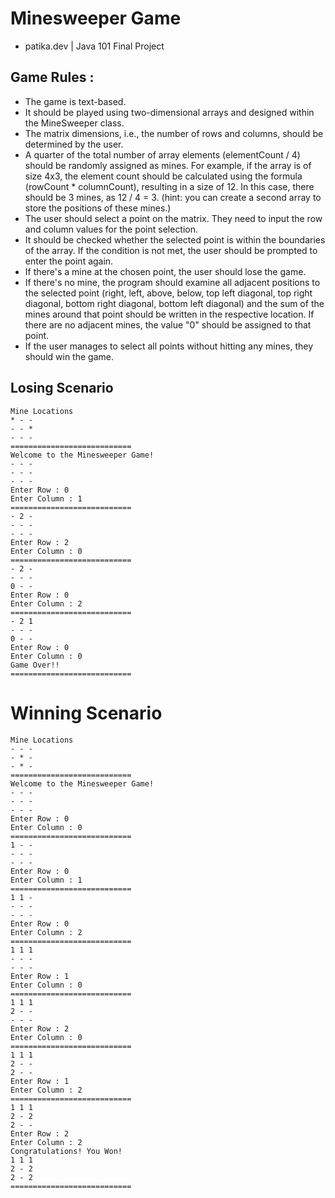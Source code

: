 # Minesweeper Game
- patika.dev | Java 101 Final Project
## Game Rules :
- The game is text-based.
- It should be played using two-dimensional arrays and designed within the MineSweeper class.
- The matrix dimensions, i.e., the number of rows and columns, should be determined by the user.
- A quarter of the total number of array elements (elementCount / 4) should be randomly assigned as mines. For example, if the array is of size 4x3, the element count should be calculated using the formula (rowCount * columnCount), resulting in a size of 12. In this case, there should be 3 mines, as 12 / 4 = 3. (hint: you can create a second array to store the positions of these mines.)
- The user should select a point on the matrix. They need to input the row and column values for the point selection.
- It should be checked whether the selected point is within the boundaries of the array. If the condition is not met, the user should be prompted to enter the point again.
- If there's a mine at the chosen point, the user should lose the game.
- If there's no mine, the program should examine all adjacent positions to the selected point (right, left, above, below, top left diagonal, top right diagonal, bottom right diagonal, bottom left diagonal) and the sum of the mines around that point should be written in the respective location. If there are no adjacent mines, the value "0" should be assigned to that point.
- If the user manages to select all points without hitting any mines, they should win the game.

## Losing Scenario

``````
Mine Locations
* - -
- - *
- - -
===========================
Welcome to the Minesweeper Game!
- - - 
- - - 
- - -
Enter Row : 0
Enter Column : 1
===========================
- 2 -
- - -
- - -
Enter Row : 2
Enter Column : 0
===========================
- 2 -
- - -
0 - -
Enter Row : 0
Enter Column : 2
===========================
- 2 1
- - -
0 - -
Enter Row : 0
Enter Column : 0
Game Over!!
===========================
``````
# Winning Scenario

``````
Mine Locations
- - -
- * - 
- * - 
=========================== 
Welcome to the Minesweeper Game! 
- - - 
- - - 
- - - 
Enter Row : 0 
Enter Column : 0 
=========================== 
1 - - 
- - - 
- - - 
Enter Row : 0 
Enter Column : 1 
=========================== 
1 1 - 
- - - 
- - - 
Enter Row : 0 
Enter Column : 2 
=========================== 
1 1 1 
- - - 
- - - 
Enter Row : 1 
Enter Column : 0 
=========================== 
1 1 1 
2 - - 
- - - 
Enter Row : 2 
Enter Column : 0 
=========================== 
1 1 1 
2 - - 
2 - - 
Enter Row : 1 
Enter Column : 2 
=========================== 
1 1 1 
2 - 2 
2 - - 
Enter Row : 2 
Enter Column : 2 
Congratulations! You Won! 
1 1 1 
2 - 2 
2 - 2 
===========================
``````
